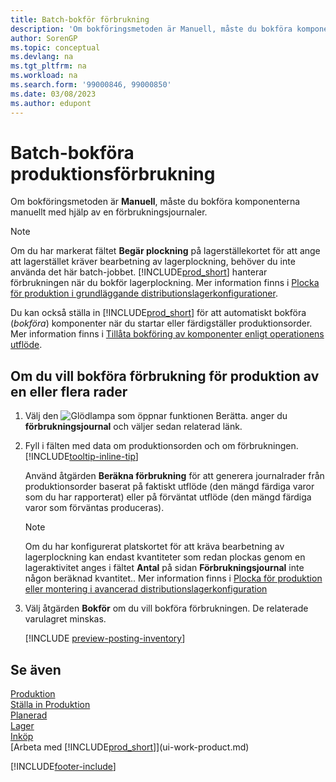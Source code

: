 ```yaml
---
title: Batch-bokför förbrukning
description: 'Om bokföringsmetoden är Manuell, måste du bokföra komponenterna manuellt med hjälp av en förbrukningsjournal.'
author: SorenGP
ms.topic: conceptual
ms.devlang: na
ms.tgt_pltfrm: na
ms.workload: na
ms.search.form: '99000846, 99000850'
ms.date: 03/08/2023
ms.author: edupont
---
```

# <a name="batch-post-production-consumption" />Batch-bokföra produktionsförbrukning

Om bokföringsmetoden är **Manuell**, måste du bokföra komponenterna manuellt med hjälp av en förbrukningsjournaler.  

> [!NOTE]
> Om du har markerat fältet **Begär plockning** på lagerställekortet för att ange att lagerstället kräver bearbetning av lagerplockning, behöver du inte använda det här batch-jobbet. [!INCLUDE[prod_short](includes/prod_short.md)] hanterar förbrukningen när du bokför lagerplockning. Mer information finns i [Plocka för produktion i grundläggande distributionslagerkonfigurationer](warehouse-how-to-pick-for-production.md).  

Du kan också ställa in [!INCLUDE[prod_short](includes/prod_short.md)] för att automatiskt bokföra (*bokföra*) komponenter när du startar eller färdigställer produktionsorder. Mer information finns i [Tillåta bokföring av komponenter enligt operationens utflöde](production-how-to-flush-components-according-to-operation-output.md).

## <a name="to-post-consumption-for-one-or-more-production-order-lines" />Om du vill bokföra förbrukning för produktion av en eller flera rader

1. Välj den ![Glödlampa som öppnar funktionen Berätta.](media/ui-search/search_small.png "Berätta för mig vad du vill göra") anger du **förbrukningsjournal** och väljer sedan relaterad länk.  
2. Fyll i fälten med data om produktionsorden och om förbrukningen. [!INCLUDE[tooltip-inline-tip](includes/tooltip-inline-tip_md.md)]  

    Använd åtgärden **Beräkna förbrukning** för att generera journalrader från produktionsorder baserat på faktiskt utflöde (den mängd färdiga varor som du har rapporterat) eller på förväntat utflöde (den mängd färdiga varor som förväntas produceras).

    > [!NOTE]
    > Om du har konfigurerat platskortet för att kräva bearbetning av lagerplockning kan endast kvantiteter som redan plockas genom en lageraktivitet anges i fältet **Antal** på sidan **Förbrukningsjournal** inte någon beräknad kvantitet.. Mer information finns i [Plocka för produktion eller montering i avancerad distributionslagerkonfiguration](warehouse-how-to-pick-for-internal-operations-in-advanced-warehousing.md)

3. Välj åtgärden **Bokför** om du vill bokföra förbrukningen. De relaterade varulagret minskas.

    [!INCLUDE [preview-posting-inventory](includes/preview-posting-inventory.md)]

## <a name="see-also" />Se även

[Produktion](production-manage-manufacturing.md)  
[Ställa in Produktion](production-configure-production-processes.md)  
[Planerad](production-planning.md)  
[Lager](inventory-manage-inventory.md)  
[Inköp](purchasing-manage-purchasing.md)  
[Arbeta med [!INCLUDE[prod_short](includes/prod_short.md)]](ui-work-product.md)  

[!INCLUDE[footer-include](includes/footer-banner.md)]

